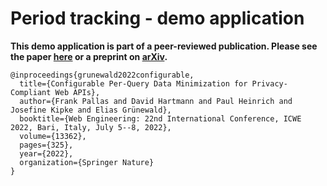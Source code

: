 # Period tracking - demo application


**This demo application is part of a peer-reviewed publication. Please see the paper [here](https://link.springer.com/chapter/10.1007/978-3-031-09917-5_22) or a preprint on [arXiv](https://arxiv.org/pdf/2203.09903).**

```
@inproceedings{grunewald2022configurable,
  title={Configurable Per-Query Data Minimization for Privacy-Compliant Web APIs},
  author={Frank Pallas and David Hartmann and Paul Heinrich and Josefine Kipke and Elias Grünewald},
  booktitle={Web Engineering: 22nd International Conference, ICWE 2022, Bari, Italy, July 5--8, 2022},
  volume={13362},
  pages={325},
  year={2022},
  organization={Springer Nature}
}
```
